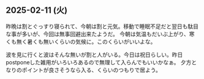 ## 2025-02-11 (火)

昨晩は割とぐっすり寝られて、今朝は割と元気。移動で睡眠不足だと翌日も駄目な事が多いが、今回は無事回避出来たようだ。
今朝は気温もだいぶ上がり、寒くも無く暑くも無いくらいの気候に。このくらいがいいよな。

波を見に行くと波はそんな無いが割と人がいる。今日は祝日らしい。昨日postponeした雑用がいろいろあるので無理して入らんでもいいかなぁ。
夕方となりのポイントが良さそうなら入る、くらいのつもりで居よう。